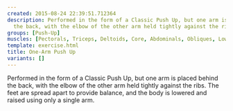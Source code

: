 ```yaml
---
created: 2015-08-24 22:39:51.712364
description: Performed in the form of a Classic Push Up, but one arm is placed behind
  the back, with the elbow of the other arm held tightly against the ribs.
groups: [Push-Up]
muscles: [Pectorals, Triceps, Deltoids, Core, Abdominals, Obliques, Lower Back]
template: exercise.html
title: One-Arm Push Up
variants: []
---
```

Performed in the form of a Classic Push Up, but one arm is placed behind the back, with the elbow of the other arm held tightly against the ribs. The feet are spread apart to provide balance, and the body is lowered and raised using only a single arm.